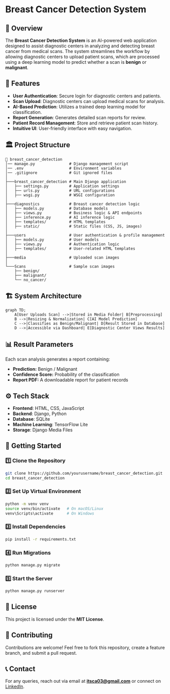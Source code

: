 # Breast Cancer Detection System


## 📌 Overview
The **Breast Cancer Detection System** is an AI-powered web application designed to assist diagnostic centers in analyzing and detecting breast cancer from medical scans. The system streamlines the workflow by allowing diagnostic centers to upload patient scans, which are processed using a deep learning model to predict whether a scan is **benign** or **malignant**.

## 🎯 Features
- **User Authentication**: Secure login for diagnostic centers and patients.
- **Scan Upload**: Diagnostic centers can upload medical scans for analysis.
- **AI-Based Prediction**: Utilizes a trained deep learning model for classification.
- **Report Generation**: Generates detailed scan reports for review.
- **Patient Record Management**: Store and retrieve patient scan history.
- **Intuitive UI**: User-friendly interface with easy navigation.

## 🏛 Project Structure
```plaintext
📁 breast_cancer_detection
│── manage.py               # Django management script
│── .env                    # Environment variables
│── .gitignore              # Git ignored files
│
├───breast_cancer_detection # Main Django application
│   ├── settings.py         # Application settings
│   ├── urls.py             # URL configurations
│   ├── wsgi.py             # WSGI configuration
│
├───diagnostics             # Breast cancer detection logic
│   ├── models.py           # Database models
│   ├── views.py            # Business logic & API endpoints
│   ├── inference.py        # AI inference logic
│   ├── templates/          # HTML templates
│   ├── static/             # Static files (CSS, JS, images)
│
├───users                   # User authentication & profile management
│   ├── models.py           # User models
│   ├── views.py            # Authentication logic
│   ├── templates/          # User-related HTML templates
│
├───media                   # Uploaded scan images
│
└───Scans                   # Sample scan images
    ├── benign/
    ├── malignant/
    └── no_cancer/
```

## 🏗 System Architecture
```mermaid
graph TD;
    A[User Uploads Scan] -->|Stored in Media Folder| B[Preprocessing]
    B -->|Resizing & Normalization| C[AI Model Prediction]
    C -->|Classifies as Benign/Malignant| D[Result Stored in Database]
    D -->|Accessible via Dashboard| E[Diagnostic Center Views Results]
```

## 📊 Result Parameters
Each scan analysis generates a report containing:
- **Prediction:** Benign / Malignant
- **Confidence Score:** Probability of the classification
- **Report PDF:** A downloadable report for patient records

## ⚙️ Tech Stack
- **Frontend**: HTML, CSS, JavaScript
- **Backend**: Django, Python
- **Database**: SQLite
- **Machine Learning**: TensorFlow Lite
- **Storage**: Django Media Files

## 🚀 Getting Started
### 1️⃣ Clone the Repository
```bash
git clone https://github.com/yourusername/breast_cancer_detection.git
cd breast_cancer_detection
```

### 2️⃣ Set Up Virtual Environment
```bash
python -m venv venv
source venv/bin/activate   # On macOS/Linux
venv\Scripts\activate      # On Windows
```

### 3️⃣ Install Dependencies
```bash
pip install -r requirements.txt
```

### 4️⃣ Run Migrations
```bash
python manage.py migrate
```

### 5️⃣ Start the Server
```bash
python manage.py runserver
```

## 📜 License
This project is licensed under the **MIT License**.

## 🤝 Contributing
Contributions are welcome! Feel free to fork this repository, create a feature branch, and submit a pull request.

## 📞 Contact
For any queries, reach out via email at **itsca03@gmail.com** or connect on [LinkedIn](https://www.linkedin.com/in/chaitra-adiga-1430ba295/).

